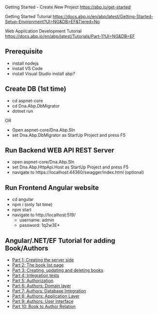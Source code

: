 Getting Started - Create New Project
https://abp.io/get-started

Getting Started Tutorial
https://docs.abp.io/en/abp/latest/Getting-Started-Setup-Environment?UI=NG&DB=EF&Tiered=No

Web Application Development Tutorial
https://docs.abp.io/en/abp/latest/Tutorials/Part-1?UI=NG&DB=EF

## Prerequisite

- install nodejs
- install VS Code
- install Visual Studio
install abp?

## Create DB (1st time)

- cd aspnet-core
- cd Dna.Abp.DbMigrator
- dotnet run

OR

- Open aspnet-core/Dna.Abp.Sln
- set Dna.Abp.DbMigrator as StartUp Project and press F5

## Run Backend WEB API REST Server

- open aspnet-core/Dna.Abp.Sln
- set Dna.Abp.HttpApi.Host as StartUp Project and press F5
- navigate to https://localhost:44360/swagger/index.html (optional)

## Run Frontend Angular website

- cd angular
- npm i (only 1st time)
- npm start
- navigate to http://localhost:519/
  - username: admin
  - password: 1q2w3E\*

## Angular/.NET/EF Tutorial for adding Book/Authors

- [Part 1: Creating the server side](/docs/01-creating-the-server-side)
- [Part 2: The book list page](/docs/02-the-book-list-page)
- [Part 3: Creating, updating and deleting books](/docs/03-creating-updating-and-deleting-books)
- [Part 4: Integration tests](/docs/0)
- [Part 5: Authorization](/docs/0)
- [Part 6: Authors: Domain layer](/docs/0)
- [Part 7: Authors: Database Integration](/docs/0)
- [Part 8: Authors: Application Layer](/docs/0)
- [Part 9: Authors: User Interface](/docs/0)
- [Part 10: Book to Author Relation](/docs/0)
